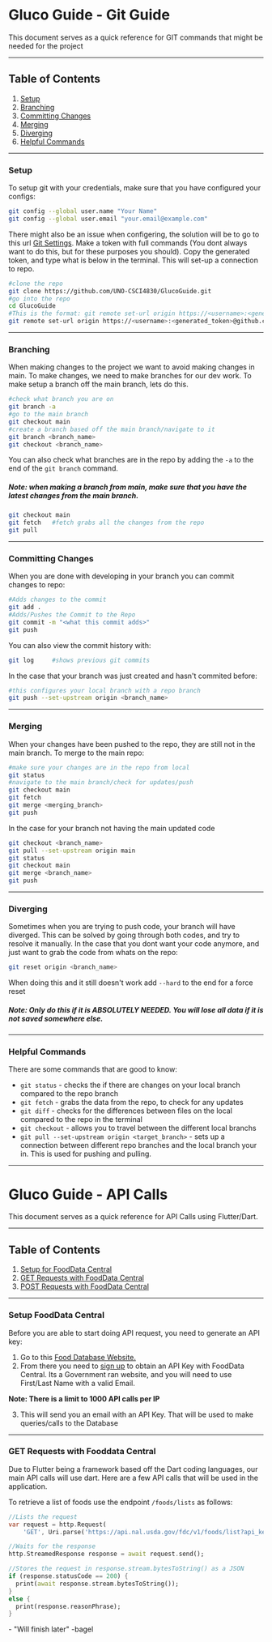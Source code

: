 # Gluco Guide - Git Guide

This document serves as a quick reference for GIT commands that might be needed for the project

---

## Table of Contents
1. [Setup](#setup)
2. [Branching](#branching)
3. [Committing Changes](#committing-changes)
4. [Merging](#merging)
5. [Diverging](#diverging)
6. [Helpful Commands](#helpful-commands)

---

### Setup
To setup git with your credentials, make sure that you have configured your configs:

```bash
git config --global user.name "Your Name"
git config --global user.email "your.email@example.com"
```

There might also be an issue when configering, the solution will be to go to this url [Git Settings](https://github.com/settings/tokens). Make a token with full commands (You dont always want to do this, but for these purposes you should).
Copy the generated token, and type what is below in the terminal. This will set-up a connection to repo. 

```bash
#clone the repo
git clone https://github.com/UNO-CSCI4830/GlucoGuide.git
#go into the repo
cd GlucoGuide
#This is the format: git remote set-url origin https://<username>:<generated_token>@github.com/<ORG>/<repo>.git
git remote set-url origin https://<username>:<generated_token>@github.com/UNO-CSCI4830/GlucoGuide.git
```

---

### Branching 
When making changes to the project we want to avoid making changes in main. To make changes, we need to make branches for our dev work. To make setup a branch off the main branch, lets do this.
```bash
#check what branch you are on
git branch -a
#go to the main branch
git checkout main
#create a branch based off the main branch/navigate to it
git branch <branch_name>
git checkout <branch_name>
```
You can also check what branches are in the repo by adding the ```-a``` to the end of the ```git branch``` command.

##### Note: when making a branch from main, make sure that you have the latest changes from the main branch.

```bash 
git checkout main
git fetch   #fetch grabs all the changes from the repo
git pull
```

---

### Committing Changes

When you are done with developing in your branch you can commit changes to repo:
```bash
#Adds changes to the commit
git add .
#Adds/Pushes the Commit to the Repo
git commit -m "<what this commit adds>"
git push
```

You can also view the commit history with:
```bash 
git log     #shows previous git commits 
```
In the case that your branch was just created and hasn't commited before:
```bash 
#this configures your local branch with a repo branch
git push --set-upstream origin <branch_name>
```

---

### Merging 

When your changes have been pushed to the repo, they are still not in the main branch. To merge to the main repo:
```bash
#make sure your changes are in the repo from local
git status 
#navigate to the main branch/check for updates/push
git checkout main
git fetch
git merge <merging_branch>
git push
```
In the case for your branch not having the main updated code
```bash 
git checkout <branch_name>
git pull --set-upstream origin main
git status
git checkout main
git merge <branch_name>
git push
```

---

### Diverging 

Sometimes when you are trying to push code, your branch will have diverged. This can be solved by going through both codes, and try to resolve it manually. In the case that you dont want your code anymore, and just want to grab the code from whats on the repo:
```bash 
git reset origin <branch_name>
```

When doing this and it still doesn't work add ``` --hard ``` to the end for a force reset

##### Note: Only do this if it is ABSOLUTELY NEEDED. You will lose all data if it is not saved somewhere else.
 
 ---

### Helpful Commands

There are some commands that are good to know:
- ``` git status ``` - checks the if there are changes on your local branch compared to the repo branch
- ``` git fetch ``` - grabs the data from the repo, to check for any updates
- ``` git diff ``` - checks for the differences between files on the local compared to the repo in the terminal
- ``` git checkout ``` - allows you to travel between the different local branchs
- ``` git pull --set-upstream origin <target_branch> ``` - sets up a connection between different repo branches and the local branch your in. This is used for pushing and pulling.

---

# Gluco Guide - API Calls

This document serves as a quick reference for API Calls using Flutter/Dart.

---

## Table of Contents
1. [Setup for FoodData Central](#setup-fooddata-central)
2. [GET Requests with FoodData Central](#get-requests-with-fooddata-central)
3. [POST Requests with FoodData Central](#post-requests-with-fooddata-central)
---

### Setup FoodData Central

Before you are able to start doing API request, you need to generate an API key:

1. Go to this [Food Database Website.](https://fdc.nal.usda.gov/api-guide.html)
2. From there you need to [sign up](https://fdc.nal.usda.gov/api-key-signup.html) to obtain an API Key with FoodData Central. Its a Government ran website, and you will need to use First/Last Name with a valid Email.

**Note: There is a limit to 1000 API calls per IP**

3. This will send you an email with an API Key. That will be used to make queries/calls to the Database

---

### GET Requests with Fooddata Central

Due to Flutter being a framework based off the Dart coding languages, our main API calls will use dart. Here are a few API calls that will be used in the application.  

To retrieve a list of foods use the endpoint ```/foods/lists``` as follows:
```dart
//Lists the request
var request = http.Request(
    'GET', Uri.parse('https://api.nal.usda.gov/fdc/v1/foods/list?api_key=<API_KEY>));

//Waits for the response
http.StreamedResponse response = await request.send();

//Stores the request in response.stream.bytesToString() as a JSON
if (response.statusCode == 200) {
  print(await response.stream.bytesToString());
}
else {
  print(response.reasonPhrase);
}

```
\- "Will finish later" -bagel
